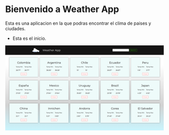 # **Bienvenido a Weather App**

Esta es una aplicacion en la que podras encontrar el clima de paises y ciudades.

- Esta es el inicio.

![home](./img/img.png)